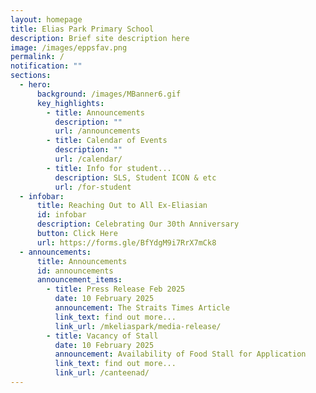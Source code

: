 ```yaml
---
layout: homepage
title: Elias Park Primary School
description: Brief site description here
image: /images/eppsfav.png
permalink: /
notification: ""
sections:
  - hero:
      background: /images/MBanner6.gif
      key_highlights:
        - title: Announcements
          description: ""
          url: /announcements
        - title: Calendar of Events
          description: ""
          url: /calendar/
        - title: Info for student...
          description: SLS, Student ICON & etc
          url: /for-student
  - infobar:
      title: Reaching Out to All Ex-Eliasian
      id: infobar
      description: Celebrating Our 30th Anniversary
      button: Click Here
      url: https://forms.gle/BfYdgM9i7RrX7mCk8
  - announcements:
      title: Announcements
      id: announcements
      announcement_items:
        - title: Press Release Feb 2025
          date: 10 February 2025
          announcement: The Straits Times Article
          link_text: find out more...
          link_url: /mkeliaspark/media-release/
        - title: Vacancy of Stall
          date: 10 February 2025
          announcement: Availability of Food Stall for Application
          link_text: find out more...
          link_url: /canteenad/
---
```

